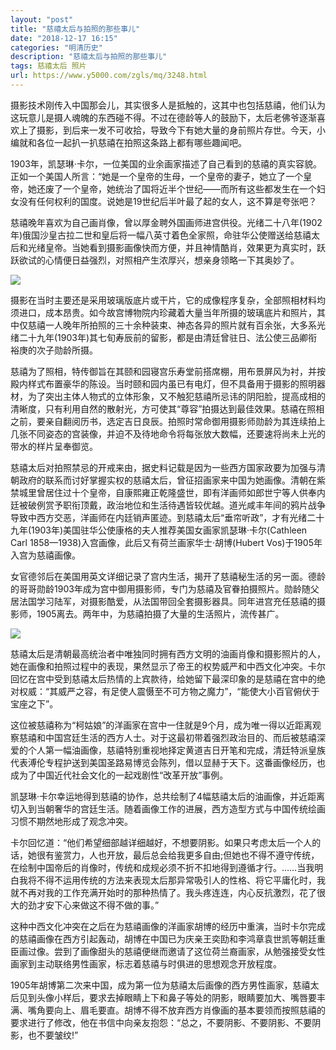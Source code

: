 ```yaml
---
layout: "post"
title: "慈禧太后与拍照的那些事儿"
date: "2018-12-17 16:15"
categories: "明清历史"
description: "慈禧太后与拍照的那些事儿"
tags: 慈禧太后 照片
url: https://www.y5000.com/zgls/mq/3248.html
---
```






摄影技术刚传入中国那会儿，其实很多人是抵触的，这其中也包括慈禧，他们认为这玩意儿是摄人魂魄的东西碰不得。不过在德龄等人的鼓励下，太后老佛爷逐渐喜欢上了摄影，到后来一发不可收拾，导致今下有她大量的身前照片存世。今天，小编就和各位一起扒一扒慈禧在拍照这条路上都有哪些趣闻吧。

1903年，凯瑟琳·卡尔，一位美国的业余画家描述了自己看到的慈禧的真实容貌。正如一个美国人所言：“她是一个皇帝的生母，一个皇帝的妻子，她立了一个皇帝，她还废了一个皇帝，她统治了国将近半个世纪——而所有这些都发生在一个妇女没有任何权利的国度。说她是19世纪后半叶最了起的女人，这不算是夸张吧？

慈禧晚年喜欢为自己画肖像，曾以厚金聘外国画师进宫供役。光绪二十八年(1902年)俄国沙皇古拉二世和皇后将一幅八英寸着色全家照，命驻华公使赠送给慈禧太后和光绪皇帝。当她看到摄影画像快而方便，并且神情酷肖，效果更为真实时，跃跃欲试的心情便日益强烈，对照相产生浓厚兴，想亲身领略一下其奥妙了。

![](https://img.y5000.com/uploads/allimg/160928/6-16092Q52940G8.jpg)

摄影在当时主要还是采用玻璃版底片或干片，它的成像程序复杂，全部照相材料均须进口，成本昂贵。如今故宫博物院内珍藏着大量当年所摄的玻璃底片和照片，其中仅慈禧一人晚年所拍照的三十余种装束、神态各异的照片就有百余张，大多系光绪二十九年(1903年)其七旬寿辰前的留影，都是由清廷曾驻日、法公使三品卿衔裕庚的次子勋龄所摄。

慈禧为了照相，特传御旨在其颐和园寝宫乐寿堂前搭席棚，用布景屏风为衬，并按殿内样式布置豪华的陈设。当时颐和园内虽已有电灯，但不具备用于摄影的照明器材，为了突出主体人物式的立体形象，又不触犯慈禧所忌讳的阴阳脸，提高成相的清晰度，只有利用自然的散射光，方可使其“尊容”拍摄达到最佳效果。慈禧在照相之前，要亲自翻阅历书，选定吉日良辰。拍照时常命御用摄影师勋龄为其连续拍上几张不同姿态的宫装像，并迫不及待地命令将每张放大数幅，还要速将尚未上光的带水的样片呈奉御览。

慈禧太后对拍照禁忌的开戒来由，据史料记载是因为一些西方国家政要为加强与清朝政府的联系而讨好掌握实权的慈禧太后，曾征招画家来中国为她画像。清朝在紫禁城里曾居住过十个皇帝，自康熙雍正乾隆盛世，即有洋画师如郎世宁等人供奉内廷被破例赏予职衔顶戴，政治地位和生活待遇皆较优越。道光咸丰年间的鸦片战争导致中西方交恶，洋画师在内廷销声匿迹。到慈禧太后“垂帘听政”，才有光绪二十九年(1903年)美国驻华公使康格的夫人推荐美国女画家凯瑟琳·卡尔(Cathleen
Carl 1858—1938)入宫画像，此后又有荷兰画家华士·胡博(Hubert Vos)于1905年入宫为慈禧画像。

女官德邻后在美国用英文详细记录了宫内生活，揭开了慈禧秘生活的另一面。德龄的哥哥勋龄1903年成为宫中御用摄影师，专门为慈禧及官眷拍摄照片。勋龄随父居法国学习陆军，对摄影酷爱，从法国带回全套摄影器具。同年进宫充任慈禧的摄影师，1905离去。两年中，为慈禧拍摄了大量的生活照片，流传甚广。

![](https://img.y5000.com/uploads/allimg/160928/6-16092Q53000926.jpg)

慈禧太后是清朝最高统治者中唯独同时拥有西方文明的油画肖像和摄影照片的人，她在画像和拍照过程中的表现，果然显示了帝王的权势威严和中西文化冲突。卡尔回忆在宫中受到慈禧太后热情的上宾款待，给她留下最深印象的是慈禧在宫中的绝对权威：“其威严之容，有足使人震慑至不可方物之魔力”，“能使大小百官俯伏于宝座之下”。

这位被慈禧称为“柯姑娘”的洋画家在宫中一住就是9个月，成为唯一得以近距离观察慈禧和中国宫廷生活的西方人士。对于这最初带着强烈政治目的、而后被慈禧深爱的个人第一幅油画像，慈禧特别重视地择定黄道吉日开笔和完成，清廷特派皇族代表溥伦专程护送到美国圣路易博览会陈列，借以显赫于天下。这番画像经历，也成为了中国近代社会文化的一起戏剧性“改革开放”事例。

凯瑟琳·卡尔幸运地得到慈禧的协作，总共绘制了4幅慈禧太后的油画像，并近距离切入到当朝奢华的宫廷生活。随着画像工作的进展，西方造型方式与中国传统绘画习惯不期然地形成了观念冲突。

卡尔回忆道：“他们希望细部越详细越好，不想要阴影。如果只考虑太后一个人的话，她很有鉴赏力，人也开放，最后总会给我更多自由;但她也不得不遵守传统，在绘制中国帝后的肖像时，传统和成规必须不折不扣地得到遵循才行。……当我明白我将不得不运用传统的方法来表现太后那异常吸引人的性格、将它平庸化时，我就不再对我的工作充满开始时的那种热情了。我头疼连连，内心反抗激烈，花了很大的劲才安下心来做这不得不做的事。”

这种中西文化冲突在之后在为慈禧画像的洋画家胡博的经历中重演，当时卡尔完成的慈禧画像在西方引起轰动，胡博在中国已为庆亲王奕劻和李鸿章袁世凯等朝廷重臣画过像。尝到了画像甜头的慈禧便继而邀请了这位荷兰裔画家，从勉强接受女性画家到主动联络男性画家，标志着慈禧与时俱进的思想观念开放程度。

1905年胡博第二次来中国，成为第一位为慈禧太后画像的西方男性画家，慈禧太后见到头像小样后，要求去掉眼睛上下和鼻子等处的阴影，眼睛要加大、嘴唇要丰满、嘴角要向上、眉毛要直。胡博不得不放弃西方肖像画的基本要领而按照慈禧的要求进行了修改，他在书信中向亲友抱怨：“总之，不要阴影、不要阴影、不要阴影，也不要皱纹!”
